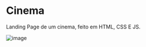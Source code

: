 # Cinema
Landing Page de um cinema, feito em HTML, CSS E JS.

![image](https://github.com/user-attachments/assets/ee0d9ef0-f564-4348-8350-573a7f5cb28b)

